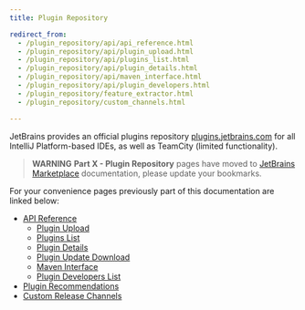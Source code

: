 ```yaml
---
title: Plugin Repository

redirect_from:
  - /plugin_repository/api/api_reference.html
  - /plugin_repository/api/plugin_upload.html
  - /plugin_repository/api/plugins_list.html
  - /plugin_repository/api/plugin_details.html
  - /plugin_repository/api/maven_interface.html
  - /plugin_repository/api/plugin_developers.html
  - /plugin_repository/feature_extractor.html
  - /plugin_repository/custom_channels.html

---
```

<!-- Copyright 2000-2020 JetBrains s.r.o. and other contributors. Use of this source code is governed by the Apache 2.0 license that can be found in the LICENSE file. -->

JetBrains provides an official plugins repository [plugins.jetbrains.com](https://plugins.jetbrains.com) for all IntelliJ Platform-based IDEs, 
as well as TeamCity (limited functionality).
 
> **WARNING** **Part X - Plugin Repository** pages have moved to [JetBrains Marketplace](https://plugins.jetbrains.com/docs/marketplace/about-marketplace.html) documentation, please update your bookmarks. 

For your convenience pages previously part of this documentation are linked below:

* [API Reference](https://plugins.jetbrains.com/docs/marketplace/api-reference.html)
  * [Plugin Upload](https://plugins.jetbrains.com/docs/marketplace/plugin-upload.html)
  * [Plugins List](https://plugins.jetbrains.com/docs/marketplace/plugins-list.html)
  * [Plugin Details](https://plugins.jetbrains.com/docs/marketplace/plugin-details.html)
  * [Plugin Update Download](https://plugins.jetbrains.com/docs/marketplace/plugin-update-download.html)
  * [Maven Interface](https://plugins.jetbrains.com/docs/marketplace/maven-interface.html)
  * [Plugin Developers List](https://plugins.jetbrains.com/docs/marketplace/plugin-developers-list.html)
* [Plugin Recommendations](https://plugins.jetbrains.com/docs/marketplace/intellij-plugin-recommendations.html)
* [Custom Release Channels](https://plugins.jetbrains.com/docs/marketplace/custom-release-channels.html)


